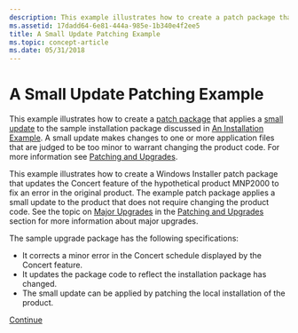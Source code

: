 ```yaml
---
description: This example illustrates how to create a patch package that applies a small update to the sample installation package discussed in An Installation Example.
ms.assetid: 17dadd64-6e81-444a-985e-1b340e4f2ee5
title: A Small Update Patching Example
ms.topic: concept-article
ms.date: 05/31/2018
---
```


# A Small Update Patching Example

This example illustrates how to create a [patch package](patch-packages.md) that applies a [small update](small-updates.md) to the sample installation package discussed in [An Installation Example](an-installation-example.md). A small update makes changes to one or more application files that are judged to be too minor to warrant changing the product code. For more information see [Patching and Upgrades](patching-and-upgrades.md).

This example illustrates how to create a Windows Installer patch package that updates the Concert feature of the hypothetical product MNP2000 to fix an error in the original product. The example patch package applies a small update to the product that does not require changing the product code. See the topic on [Major Upgrades](major-upgrades.md) in the [Patching and Upgrades](patching-and-upgrades.md) section for more information about major upgrades.

The sample upgrade package has the following specifications:

-   It corrects a minor error in the Concert schedule displayed by the Concert feature.
-   It updates the package code to reflect the installation package has changed.
-   The small update can be applied by patching the local installation of the product.

[Continue](planning-a-small-update-patch.md)

 

 




